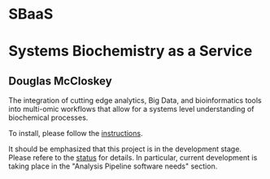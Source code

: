 SBaaS
============
Systems Biochemistry as a Service
============
Douglas McCloskey
-----------------

The integration of cutting edge analytics, Big Data, and bioinformatics tools into multi-omic workflows that allow for a systems level understanding of biochemical processes.

To install, please follow the [instructions](INSTALL.md).

It should be emphasized that this project is in the development stage.
Please refere to the [status](STATUS.md) for details.
In particular, current development is taking place in the "Analysis Pipeline software needs" section.